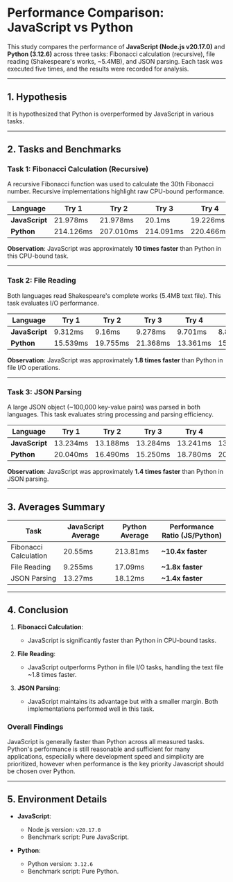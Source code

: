 # Performance Comparison: JavaScript vs Python

This study compares the performance of **JavaScript (Node.js v20.17.0)** and **Python (3.12.6)** across three tasks: Fibonacci calculation (recursive), file reading (Shakespeare's works, ~5.4MB), and JSON parsing. Each task was executed five times, and the results were recorded for analysis.

---

## 1. Hypothesis

It is hypothesized that Python is overperformed by JavaScript in various tasks.

---

## 2. Tasks and Benchmarks

### Task 1: Fibonacci Calculation (Recursive)
A recursive Fibonacci function was used to calculate the 30th Fibonacci number. Recursive implementations highlight raw CPU-bound performance.

| Language      | Try 1    | Try 2    | Try 3    | Try 4    | Try 5    | Average   |
|---------------|----------|----------|----------|----------|----------|-----------|
| **JavaScript**| 21.978ms | 21.978ms | 20.1ms   | 19.226ms | 19.477ms | 20.55ms   |
| **Python**    | 214.126ms| 207.010ms| 214.091ms| 220.466ms| 211.350ms| 213.81ms  |

**Observation**: JavaScript was approximately **10 times faster** than Python in this CPU-bound task.

---

### Task 2: File Reading
Both languages read Shakespeare's complete works (5.4MB text file). This task evaluates I/O performance.

| Language      | Try 1    | Try 2    | Try 3    | Try 4    | Try 5    | Average   |
|---------------|----------|----------|----------|----------|----------|-----------|
| **JavaScript**| 9.312ms  | 9.16ms   | 9.278ms  | 9.701ms  | 8.824ms  | 9.255ms   |
| **Python**    | 15.539ms | 19.755ms | 21.368ms | 13.361ms | 15.431ms | 17.09ms   |

**Observation**: JavaScript was approximately **1.8 times faster** than Python in file I/O operations.

---

### Task 3: JSON Parsing
A large JSON object (~100,000 key-value pairs) was parsed in both languages. This task evaluates string processing and parsing efficiency.

| Language      | Try 1    | Try 2    | Try 3    | Try 4    | Try 5    | Average   |
|---------------|----------|----------|----------|----------|----------|-----------|
| **JavaScript**| 13.234ms | 13.188ms | 13.284ms | 13.241ms | 13.424ms | 13.27ms   |
| **Python**    | 20.040ms | 16.490ms | 15.250ms | 18.780ms | 20.030ms | 18.12ms   |

**Observation**: JavaScript was approximately **1.4 times faster** than Python in JSON parsing.

---

## 3. Averages Summary

| Task                | JavaScript Average | Python Average | Performance Ratio (JS/Python) |
|---------------------|---------------------|----------------|-------------------------------|
| Fibonacci Calculation | 20.55ms           | 213.81ms       | **~10.4x faster**             |
| File Reading         | 9.255ms           | 17.09ms        | **~1.8x faster**              |
| JSON Parsing         | 13.27ms           | 18.12ms        | **~1.4x faster**              |

---

## 4. Conclusion

1. **Fibonacci Calculation**:
   - JavaScript is significantly faster than Python in CPU-bound tasks.

2. **File Reading**:
   - JavaScript outperforms Python in file I/O tasks, handling the text file ~1.8 times faster.

3. **JSON Parsing**:
   - JavaScript maintains its advantage but with a smaller margin. Both implementations performed well in this task.

### Overall Findings
JavaScript is generally faster than Python across all measured tasks. Python's performance is still reasonable and sufficient for many applications, especially where development speed and simplicity are prioritized, however when performance is the key priority Javascript should be chosen over Python.

---

## 5. Environment Details

- **JavaScript**:
  - Node.js version: `v20.17.0`
  - Benchmark script: Pure JavaScript.

- **Python**:
  - Python version: `3.12.6`
  - Benchmark script: Pure Python.

